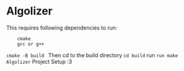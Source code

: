# Algolizer
This requires following dependencies to run:
```raylib
    cmake
    gcc or g++
```

```cmake -B build ```
Then cd to the build directory
```cd build```
run ```run make Algolizer```
Project Setup :3
